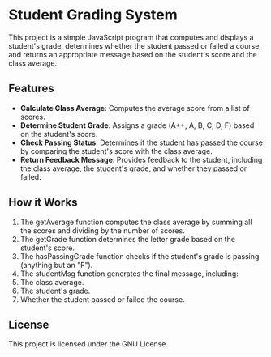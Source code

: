 # **Student Grading System**
This project is a simple JavaScript program that computes and displays a student's grade, determines whether the student passed or failed a course, and returns an appropriate message based on the student's score and the class average.

## **Features**
* **Calculate Class Average**: Computes the average score from a list of scores.
* **Determine Student Grade**: Assigns a grade (A++, A, B, C, D, F) based on the student's score.
* **Check Passing Status**: Determines if the student has passed the course by comparing the student's score with the class average.
* **Return Feedback Message**: Provides feedback to the student, including the class average, the student's grade, and whether they passed or failed.

## **How it Works**
1. The getAverage function computes the class average by summing all the scores and dividing by the number of scores.
2. The getGrade function determines the letter grade based on the student's score.
3. The hasPassingGrade function checks if the student's grade is passing (anything but an "F").
4. The studentMsg function generates the final message, including:
5. The class average.
6. The student's grade.
7. Whether the student passed or failed the course.

## **License**
This project is licensed under the GNU License.

